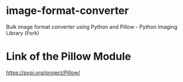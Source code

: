 # image-format-converter
Bulk image format converter using Python and Pillow - Python Imaging Library (Fork)

# Link of the Pillow Module
https://pypi.org/project/Pillow/
